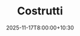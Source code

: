 ---
type: lecture
date: 2025-11-17T8:00:00+10:30
title: Costrutti
thumbnail: /static_files/presentations/lec.jpg
links:
    - url: static_files/lectures/programmazione/2.pdf
      name: slides
    
    - url: static_files/lectures/programmazione/2.pdf
      name: notebook
    
---